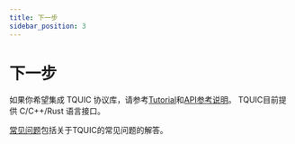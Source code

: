 ```yaml
---
title: 下一步
sidebar_position: 3
---
```


# 下一步

如果你希望集成 TQUIC 协议库，请参考[Tutorial](../category/tutorial/)和[API参考说明](../category/api-reference/)。
TQUIC目前提供 C/C++/Rust 语言接口。

[常见问题](../category/frequently-asked-questions/)包括关于TQUIC的常见问题的解答。

